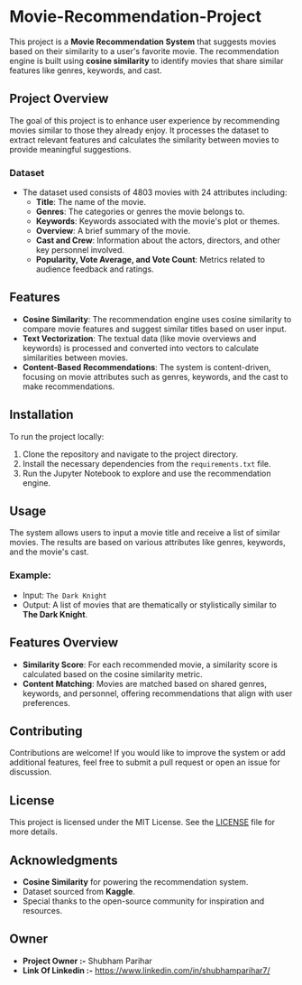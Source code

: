 # Movie-Recommendation-Project

This project is a **Movie Recommendation System** that suggests movies based on their similarity to a user's favorite movie. The recommendation engine is built using **cosine similarity** to identify movies that share similar features like genres, keywords, and cast.

## Project Overview

The goal of this project is to enhance user experience by recommending movies similar to those they already enjoy. It processes the dataset to extract relevant features and calculates the similarity between movies to provide meaningful suggestions.

### Dataset

- The dataset used consists of 4803 movies with 24 attributes including:
  - **Title**: The name of the movie.
  - **Genres**: The categories or genres the movie belongs to.
  - **Keywords**: Keywords associated with the movie's plot or themes.
  - **Overview**: A brief summary of the movie.
  - **Cast and Crew**: Information about the actors, directors, and other key personnel involved.
  - **Popularity, Vote Average, and Vote Count**: Metrics related to audience feedback and ratings.

## Features

- **Cosine Similarity**: The recommendation engine uses cosine similarity to compare movie features and suggest similar titles based on user input.
- **Text Vectorization**: The textual data (like movie overviews and keywords) is processed and converted into vectors to calculate similarities between movies.
- **Content-Based Recommendations**: The system is content-driven, focusing on movie attributes such as genres, keywords, and the cast to make recommendations.

## Installation

To run the project locally:
1. Clone the repository and navigate to the project directory.
2. Install the necessary dependencies from the `requirements.txt` file.
3. Run the Jupyter Notebook to explore and use the recommendation engine.

## Usage

The system allows users to input a movie title and receive a list of similar movies. The results are based on various attributes like genres, keywords, and the movie's cast.

### Example:
- Input: `The Dark Knight`
- Output: A list of movies that are thematically or stylistically similar to **The Dark Knight**.

## Features Overview

- **Similarity Score**: For each recommended movie, a similarity score is calculated based on the cosine similarity metric.
- **Content Matching**: Movies are matched based on shared genres, keywords, and personnel, offering recommendations that align with user preferences.

## Contributing

Contributions are welcome! If you would like to improve the system or add additional features, feel free to submit a pull request or open an issue for discussion.

## License

This project is licensed under the MIT License. See the [LICENSE](LICENSE) file for more details.

## Acknowledgments

- **Cosine Similarity** for powering the recommendation system.
- Dataset sourced from **Kaggle**.
- Special thanks to the open-source community for inspiration and resources.

## Owner

- **Project Owner :-** Shubham Parihar
- **Link Of Linkedin :-** https://www.linkedin.com/in/shubhamparihar7/
